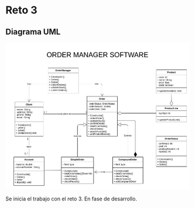 # Reto 3

## Diagrama UML

![UML_Diagram](https://github.com/gasiferox/Grupo43_GustavoRomeroNocua/blob/main/Reto_3/UML/Reto_3_UML.jpg)

Se inicia el trabajo con el reto 3.  En fase de desarrollo.
